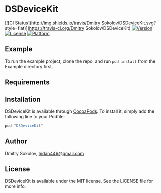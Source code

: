 # DSDeviceKit

[![CI Status](http://img.shields.io/travis/Dmitry Sokolov/DSDeviceKit.svg?style=flat)](https://travis-ci.org/Dmitry Sokolov/DSDeviceKit)
[![Version](https://img.shields.io/cocoapods/v/DSDeviceKit.svg?style=flat)](http://cocoapods.org/pods/DSDeviceKit)
[![License](https://img.shields.io/cocoapods/l/DSDeviceKit.svg?style=flat)](http://cocoapods.org/pods/DSDeviceKit)
[![Platform](https://img.shields.io/cocoapods/p/DSDeviceKit.svg?style=flat)](http://cocoapods.org/pods/DSDeviceKit)

## Example

To run the example project, clone the repo, and run `pod install` from the Example directory first.

## Requirements

## Installation

DSDeviceKit is available through [CocoaPods](http://cocoapods.org). To install
it, simply add the following line to your Podfile:

```ruby
pod "DSDeviceKit"
```

## Author

Dmitry Sokolov, hidan446@gmail.com

## License

DSDeviceKit is available under the MIT license. See the LICENSE file for more info.

